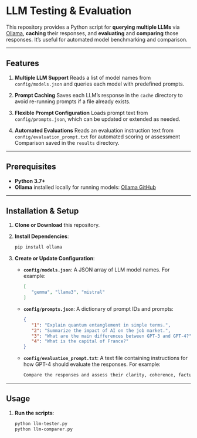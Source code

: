 # LLM Testing & Evaluation

This repository provides a Python script for **querying multiple LLMs** via [Ollama](https://ollama.com), **caching** their responses, and **evaluating** and **comparing** those responses. It’s useful for automated model benchmarking and comparison.

---

## Features

1. **Multiple LLM Support**
   Reads a list of model names from `config/models.json` and queries each model with predefined prompts.

2. **Prompt Caching**
   Saves each LLM’s response in the `cache` directory to avoid re-running prompts if a file already exists.

3. **Flexible Prompt Configuration**
   Loads prompt text from `config/prompts.json`, which can be updated or extended as needed.

4. **Automated Evaluations**
   Reads an evaluation instruction text from `config/evaluation_prompt.txt` for automated scoring or assessment Comparison saved in the `results` directory.

---

## Prerequisites

- **Python 3.7+**
- **Ollama** installed locally for running models: [Ollama GitHub](https://github.com/ollama/ollama)

---

## Installation & Setup

1. **Clone or Download** this repository.
2. **Install Dependencies**:

   ```bash
   pip install ollama
   ```

3. **Create or Update Configuration**:
   - **`config/models.json`**: A JSON array of LLM model names. For example:

     ```json
     [
        "gemma", "llama3", "mistral"
     ]
     ```

   - **`config/prompts.json`**: A dictionary of prompt IDs and prompts:

     ```json
     {
        "1": "Explain quantum entanglement in simple terms.",
        "2": "Summarize the impact of AI on the job market.",
        "3": "What are the main differences between GPT-3 and GPT-4?",
        "4": "What is the capital of France?"
     }
     ```

   - **`config/evaluation_prompt.txt`**: A text file containing instructions for how GPT-4 should evaluate the responses. For example:

     ```txt
     Compare the responses and assess their clarity, coherence, factual accuracy, and relevance. Provide a ranking and insights.
     ```

---

## Usage

1. **Run the scripts**:

   ```bash
   python llm-tester.py
   python llm-comparer.py
   ```
